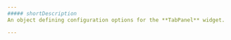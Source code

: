 ```yaml
---
##### shortDescription
An object defining configuration options for the **TabPanel** widget.

---
```

